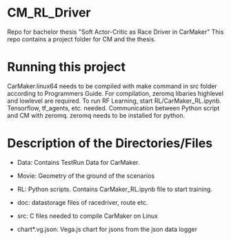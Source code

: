 # CM_RL_Driver
Repo for bachelor thesis "Soft Actor-Critic as Race Driver in CarMaker"
This repo contains a project folder for CM and the thesis.


# Running this project
CarMaker.linux64 needs to be compiled with make command in src folder according to Programmers Guide.
For compilation, zeromq libaries highlevel and lowlevel are required.
To run RF Learning, start RL/CarMaker_RL.ipynb.
Tensorflow, tf_agents, etc. needed.
Communication between Python script and CM with zeromq. zeromq needs to be installed for python.

# Description of the Directories/Files
- Data: Contains TestRun Data for CarMaker.
- Movie: Geometry of the ground of the scenarios
- RL: Python scripts. Contains CarMaker_RL.ipynb file to start training.
- doc: datastorage files of racedriver, route etc.
- src: C files needed to compile CarMaker on Linux

- chart*.vg.json: Vega.js chart for jsons from the json data logger
